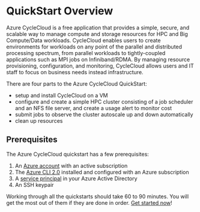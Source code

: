 # QuickStart Overview

Azure CycleCloud is a free application that provides a simple, secure, and scalable way to manage compute and storage resources for HPC and Big Compute/Data workloads. CycleCloud enables users to create environments for workloads on any point of the parallel and distributed processing spectrum, from parallel workloads to tightly-coupled applications such as MPI jobs on Infiniband/RDMA. By managing resource provisioning, configuration, and monitoring, CycleCloud allows users and IT staff to focus on business needs instead infrastructure.

There are four parts to the Azure CycleCloud QuickStart:

*	setup and install CycleCloud on a VM
*	configure and create a simple HPC cluster consisting of a job scheduler and an NFS file server, and create a usage alert to monitor cost
*	submit jobs to observe the cluster autoscale up and down automatically
* clean up resources

## Prerequisites

The Azure CycleCloud quickstart has a few prerequisites:

1.	An [Azure account](https://azure.microsoft.com/en-us/free/) with an active subscription
2.	The [Azure CLI 2.0](https://docs.microsoft.com/en-us/cli/azure/overview?view=azure-cli-latest) installed and configured with an Azure subscription
3.	A [service principal](https://docs.microsoft.com/en-us/cli/azure/create-an-azure-service-principal-azure-cli?view=azure-cli-latest) in your Azure Active Directory
4.	An SSH keypair

Working through all the quickstarts should take 60 to 90 minutes. You will get the most out of them if they are done in order. [Get started now](https://docs.microsoft.com/en-us/azure/cyclecloud/quickstart-install-cyclecloud)!
